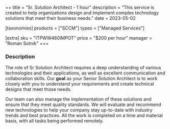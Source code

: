 ++
title = "Sr. Solution Architect - 1 hour"
description = "This service is created to help organizations design and implement complex technology solutions that meet their business needs."
date = 2023-05-02

[taxonomies]
products = ["SCCM"]
types = ["Managed Services"]

[extra]
sku = "ITPWW460IMPOT"
price = "$200 per hour"
manager = "Roman Sotnik"
+++

### Description

The role of Sr Solution Architect requires a deep understanding of various technologies and their applications, as well as excellent communication and collaboration skills. Our **goal** as your Senior Solution Architect is to work closely with you to understand your requirements and create technical designs that meet those needs.  

Our team can also manage the implementation of these solutions and ensure that they meet quality standards. We will evaluate and recommend new technologies to help your company stay up-to-date with industry trends and best practices. All the work is completed on a time and material basis, with all tasks being performed remotely. 